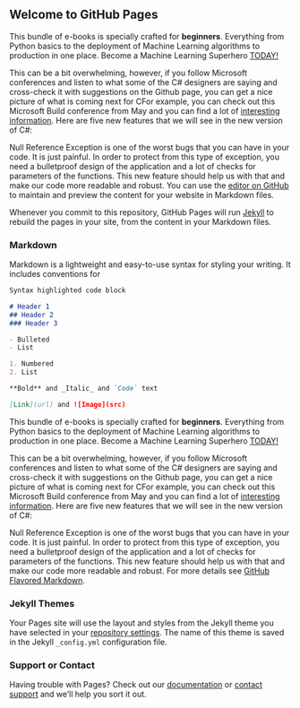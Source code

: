 ## Welcome to GitHub Pages
  
This bundle of e-books is specially crafted for  **beginners**.
Everything from Python basics to the deployment of Machine Learning algorithms to production in one place.
Become a Machine Learning Superhero  [TODAY!](https://rubikscode.net/ultimate-guide-to-machine-learning-with-python/)

This can be a bit overwhelming, however, if you follow Microsoft conferences and listen to what some of the C# designers are saying and cross-check it with suggestions on the Github page, you can get a nice picture of what is coming next for CFor example, you can check out this Microsoft Build conference from May and you can find a lot of [interesting information](https://www.youtube.com/watch?v=GJ_PaRNDe9E). Here are five new features that we will see in the new version of C#:

Null Reference Exception is one of the worst bugs that you can have in your code. It is just painful. In order to protect from this type of exception, you need a bulletproof design of the application and a lot of checks for parameters of the functions. This new feature should help us with that and make our code more readable and robust.
You can use the [editor on GitHub](https://github.com/Tagwerk-Berlin/paratEaR.github.io/edit/main/README.md) to maintain and preview the content for your website in Markdown files.

Whenever you commit to this repository, GitHub Pages will run [Jekyll](https://jekyllrb.com/) to rebuild the pages in your site, from the content in your Markdown files.

### Markdown

Markdown is a lightweight and easy-to-use syntax for styling your writing. It includes conventions for

```markdown
Syntax highlighted code block

# Header 1
## Header 2
### Header 3

- Bulleted
- List

1. Numbered
2. List

**Bold** and _Italic_ and `Code` text

[Link](url) and ![Image](src)
```
  
This bundle of e-books is specially crafted for  **beginners**.
Everything from Python basics to the deployment of Machine Learning algorithms to production in one place.
Become a Machine Learning Superhero  [TODAY!](https://rubikscode.net/ultimate-guide-to-machine-learning-with-python/)

This can be a bit overwhelming, however, if you follow Microsoft conferences and listen to what some of the C# designers are saying and cross-check it with suggestions on the Github page, you can get a nice picture of what is coming next for CFor example, you can check out this Microsoft Build conference from May and you can find a lot of [interesting information](https://www.youtube.com/watch?v=GJ_PaRNDe9E). Here are five new features that we will see in the new version of C#:

Null Reference Exception is one of the worst bugs that you can have in your code. It is just painful. In order to protect from this type of exception, you need a bulletproof design of the application and a lot of checks for parameters of the functions. This new feature should help us with that and make our code more readable and robust.
For more details see [GitHub Flavored Markdown](https://guides.github.com/features/mastering-markdown/).

### Jekyll Themes

Your Pages site will use the layout and styles from the Jekyll theme you have selected in your [repository settings](https://github.com/Tagwerk-Berlin/paratEaR.github.io/settings/pages). The name of this theme is saved in the Jekyll `_config.yml` configuration file.

### Support or Contact

Having trouble with Pages? Check out our [documentation](https://docs.github.com/categories/github-pages-basics/) or [contact support](https://support.github.com/contact) and we’ll help you sort it out.
